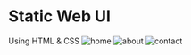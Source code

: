 # Static Web UI
Using HTML & CSS
![home](https://user-images.githubusercontent.com/66617748/161055485-1fad7ed4-9dff-454d-8efc-498d9ce8ba2e.png)
![about](https://user-images.githubusercontent.com/66617748/161055513-4b58f589-6d1e-4ecb-8ce2-e0983a6716f7.png)
![contact](https://user-images.githubusercontent.com/66617748/161055508-7aa8d44f-f8ca-47d9-894e-ca75dd694d76.png)
